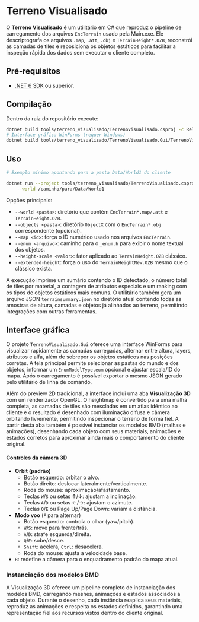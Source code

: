# Terreno Visualisado

O **Terreno Visualisado** é um utilitário em C# que reproduz o pipeline de
carregamento dos arquivos `EncTerrain` usado pela Main.exe. Ele descriptografa os
arquivos `.map`, `.att`, `.obj` e `TerrainHeight*.OZB`, reconstrói as camadas de
tiles e reposiciona os objetos estáticos para facilitar a inspeção rápida dos
dados sem executar o cliente completo.

## Pré-requisitos

* [.NET 6 SDK](https://dotnet.microsoft.com/download/dotnet/6.0) ou superior.

## Compilação

Dentro da raiz do repositório execute:

```bash
dotnet build tools/terreno_visualisado/TerrenoVisualisado.csproj -c Release
# Interface gráfica WinForms (requer Windows)
dotnet build tools/terreno_visualisado/TerrenoVisualisado.Gui/TerrenoVisualisado.Gui.csproj -c Release
```

## Uso

```bash
# Exemplo mínimo apontando para a pasta Data/World1 do cliente

dotnet run --project tools/terreno_visualisado/TerrenoVisualisado.csproj -- \
    --world /caminho/para/Data/World1
```

Opções principais:

* `--world <pasta>`: diretório que contém `EncTerrain*.map/.att` e `TerrainHeight.OZB`.
* `--objects <pasta>`: diretório `ObjectX` com o `EncTerrain*.obj` correspondente (opcional).
* `--map <id>`: força o ID numérico usado nos arquivos `EncTerrain`.
* `--enum <arquivo>`: caminho para o `_enum.h` para exibir o nome textual dos objetos.
* `--height-scale <valor>`: fator aplicado ao `TerrainHeight.OZB` clássico.
* `--extended-height`: força o uso do `TerrainHeightNew.OZB` mesmo que o clássico exista.

A execução imprime um sumário contendo o ID detectado, o número total de tiles
por material, a contagem de atributos especiais e um ranking com os tipos de
objetos estáticos mais comuns. O utilitário também gera um arquivo JSON
`terrainsummary.json` no diretório atual contendo todas as amostras de altura,
camadas e objetos já alinhados ao terreno, permitindo integrações com outras
ferramentas.

## Interface gráfica

O projeto `TerrenoVisualisado.Gui` oferece uma interface WinForms para
visualizar rapidamente as camadas carregadas, alternar entre altura, layers,
atributos e alfa, além de sobrepor os objetos estáticos nas posições corretas.
A tela principal permite selecionar as pastas do mundo e dos objetos, informar
um `EnumModelType.eum` opcional e ajustar escala/ID do mapa. Após o carregamento
é possível exportar o mesmo JSON gerado pelo utilitário de linha de comando.

Além do preview 2D tradicional, a interface inclui uma aba **Visualização 3D**
com um renderizador OpenGL. O heightmap é convertido para uma malha completa,
as camadas de tiles são mescladas em um atlas idêntico ao cliente e o resultado
é desenhado com iluminação difusa e câmera orbitando livremente, permitindo
inspecionar o terreno de forma fiel. A partir desta aba também é possível
instanciar os
modelos BMD (malhas e animações), desenhando cada objeto com seus materiais,
animações e estados corretos para aproximar ainda mais o comportamento do
cliente original.

#### Controles da câmera 3D

* **Orbit (padrão)**
  * Botão esquerdo: orbitar o alvo.
  * Botão direito: deslocar lateralmente/verticalmente.
  * Roda do mouse: aproximação/afastamento.
  * Teclas `W`/`S` ou setas ↑/↓: ajustam a inclinação.
  * Teclas `A`/`D` ou setas ←/→: ajustam o azimute.
  * Teclas `Q`/`E` ou Page Up/Page Down: variam a distância.
* **Modo voo** (`F` para alternar)
  * Botão esquerdo: controla o olhar (yaw/pitch).
  * `W`/`S`: move para frente/trás.
  * `A`/`D`: strafe esquerda/direita.
  * `Q`/`E`: sobe/desce.
  * `Shift`: acelera, `Ctrl`: desacelera.
  * Roda do mouse: ajusta a velocidade base.
* `R`: redefine a câmera para o enquadramento padrão do mapa atual.

### Instanciação dos modelos BMD

A Visualização 3D oferece um pipeline completo de instanciação dos modelos BMD,
carregando meshes, animações e estados associados a cada objeto. Durante o
desenho, cada instância reaplica seus materiais, reproduz as animações e
respeita os estados definidos, garantindo uma representação fiel aos recursos
vistos dentro do cliente original.
